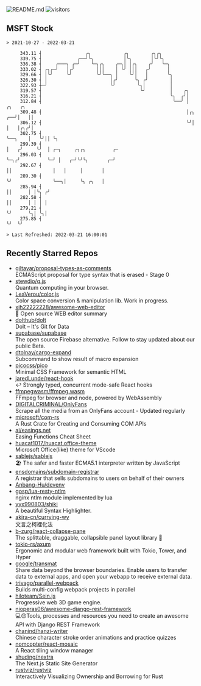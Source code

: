 ![README.md](https://github.com/Gerhut/Gerhut/workflows/README.md/badge.svg)
![visitors](https://visitors.vercel.app/Gerhut/Gerhut?token=8cf69d1f6813d272ef062726b6070c9be4ff72038cfe5a7ded7384a8da65d866)

## MSFT Stock

```
> 2021-10-27 - 2022-03-21

     343.11 ┤                ╭╮            ╭╮        ╭╮╭╮                                                        
     339.75 ┤             ╭──╯╰╮           │╰╮       │╰╯╰╮                                                       
     336.38 ┤     ╭───╮ ╭─╯    ╰─╮╭╮    ╭─╮│ │╭╮    ╭╯   ╰─╮                                                     
     333.02 ┤ ╭╮╭─╯   │╭╯        │││    │ ╰╯ │││   ╭╯      │                                                     
     329.66 ┤ │╰╯     ╰╯         ╰╯╰──╮ │    ╰╯│   │       ╰╮                                                    
     326.30 ┤ │                       │╭╯      ╰╮ ╭╯        │                                                    
     322.93 ┼─╯                       ╰╯        ╰╮│         │                                                    
     319.57 ┤                                    ╰╯         │    ╭╮                                              
     316.21 ┤                                               ╰╮  ╭╯│                                              
     312.84 ┤                                                ╰──╯ │            ╭╮   ╭╮                           
     309.48 ┤                                                     │╭╮       ╭──╯│   ││                           
     306.12 ┤                                                     ╰╯│       │   │╭╮╭╯│                           
     302.75 ┤                                                       ╰──╮    │   ╰╯││ ╰╮                          
     299.39 ┤                                                          │   ╭╯     ╰╯  │ ╭─╮     ╭╮╭╮          ╭─ 
     296.03 ┤                                                          ╰─╮╭╯          ╰─╯ │   ╭─╯╰╯╰╮       ╭─╯  
     292.67 ┤                                                            ││               │   │     │       │    
     289.30 ┤                                                            ╰╯               ╰──╮│     ╰╮ ╭╮   │    
     285.94 ┤                                                                                ││      │ │╰╮ ╭╯    
     282.58 ┤                                                                                ││      │ │ │ │     
     279.21 ┤                                                                                ╰╯      ╰╮│ ╰╮│     
     275.85 ┤                                                                                         ╰╯  ╰╯     

> Last Refreshed: 2022-03-21 16:00:01
```

## Recently Starred Repos

- [giltayar/proposal-types-as-comments](https://github.com/giltayar/proposal-types-as-comments)  
  ECMAScript proposal for type syntax that is erased - Stage 0
- [stewdio/q.js](https://github.com/stewdio/q.js)  
  Quantum computing in your browser.
- [LeaVerou/color.js](https://github.com/LeaVerou/color.js)  
  Color space conversion & manipulation lib. Work in progress.
- [xjh22222228/awesome-web-editor](https://github.com/xjh22222228/awesome-web-editor)  
  🔨  Open source WEB editor summary
- [dolthub/dolt](https://github.com/dolthub/dolt)  
  Dolt – It's Git for Data
- [supabase/supabase](https://github.com/supabase/supabase)  
  The open source Firebase alternative. Follow to stay updated about our public Beta.
- [dtolnay/cargo-expand](https://github.com/dtolnay/cargo-expand)  
  Subcommand to show result of macro expansion
- [picocss/pico](https://github.com/picocss/pico)  
  Minimal CSS Framework for semantic HTML
- [jaredLunde/react-hook](https://github.com/jaredLunde/react-hook)  
  ↩ Strongly typed, concurrent mode-safe React hooks
- [ffmpegwasm/ffmpeg.wasm](https://github.com/ffmpegwasm/ffmpeg.wasm)  
  FFmpeg for browser and node, powered by WebAssembly
- [DIGITALCRIMINAL/OnlyFans](https://github.com/DIGITALCRIMINAL/OnlyFans)  
  Scrape all the media from an OnlyFans account - Updated regularly
- [microsoft/com-rs](https://github.com/microsoft/com-rs)  
  A Rust Crate for Creating and Consuming COM APIs
- [ai/easings.net](https://github.com/ai/easings.net)  
  Easing Functions Cheat Sheet
- [huacat1017/huacat.office-theme](https://github.com/huacat1017/huacat.office-theme)  
  Microsoft Office(like) theme for VScode
- [sablejs/sablejs](https://github.com/sablejs/sablejs)  
  🏖️ The safer and faster ECMA5.1 interpreter written by JavaScript
- [ensdomains/subdomain-registrar](https://github.com/ensdomains/subdomain-registrar)  
  A registrar that sells subdomains to users on behalf of their owners
- [Anbang-Hu/devenv](https://github.com/Anbang-Hu/devenv)  
- [gosp/lua-resty-ntlm](https://github.com/gosp/lua-resty-ntlm)  
  nginx ntlm module implemented by lua
- [yyx990803/shiki](https://github.com/yyx990803/shiki)  
  A beautiful Syntax Highlighter.
- [akira-cn/currying-wy](https://github.com/akira-cn/currying-wy)  
  文言之柯裡化法
- [b-zurg/react-collapse-pane](https://github.com/b-zurg/react-collapse-pane)  
  The splittable, draggable, collapsible panel layout library 🎉
- [tokio-rs/axum](https://github.com/tokio-rs/axum)  
  Ergonomic and modular web framework built with Tokio, Tower, and Hyper
- [google/transmat](https://github.com/google/transmat)  
  Share data beyond the browser boundaries. Enable users to transfer data to external apps, and open your webapp to receive external data.
- [trivago/parallel-webpack](https://github.com/trivago/parallel-webpack)  
  Builds multi-config webpack projects in parallel
- [hiloteam/Sein.js](https://github.com/hiloteam/Sein.js)  
  Progressive web 3D game engine.
- [nioperas06/awesome-django-rest-framework](https://github.com/nioperas06/awesome-django-rest-framework)  
   💻😍Tools, processes and resources you need to create an awesome API with Django REST Framework
- [chanind/hanzi-writer](https://github.com/chanind/hanzi-writer)  
  Chinese character stroke order animations and practice quizzes
- [nomcopter/react-mosaic](https://github.com/nomcopter/react-mosaic)  
  A React tiling window manager
- [shuding/nextra](https://github.com/shuding/nextra)  
  The Next.js Static Site Generator
- [rustviz/rustviz](https://github.com/rustviz/rustviz)  
  Interactively Visualizing Ownership and Borrowing for Rust
